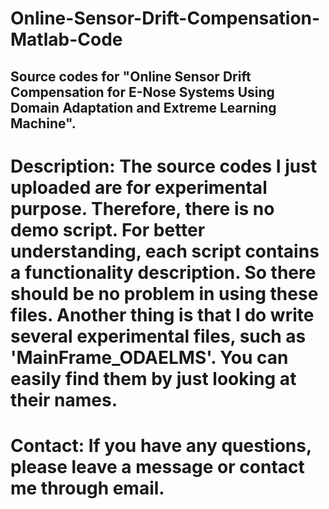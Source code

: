 # Online-Sensor-Drift-Compensation-Matlab-Code
## Source codes for "Online Sensor Drift Compensation for E-Nose Systems Using Domain Adaptation and Extreme Learning Machine".

# Description: The source codes I just uploaded are for experimental purpose. Therefore, there is no demo script. For better understanding, each script contains a functionality description. So there should be no problem in using these files. Another thing is that I do write several experimental files, such as 'MainFrame_ODAELMS'. You can easily find them by just looking at their names.

# Contact: If you have any questions, please leave a message or contact me through email.
